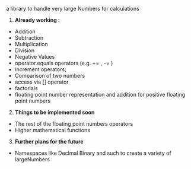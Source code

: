 a library to handle very large Numbers for calculations

 1. **Already working :**
  * Addition
  * Subtraction
  * Multiplication
  * Division
  * Negative Values
  * operator.equals operators (e.g. += , -= ) 
  * increment operators;
  * Comparison of two numbers
  * access via [] operator
  * factorials
  * floating point number representation and addition for positive floating point numbers
  
 2. **Things to be implemented soon** 
  * The rest of the floating point numbers operators
  * Higher mathematical functions
  
 3. **Further plans for the future**
  * Namespaces like Decimal Binary and such to create a variety of largeNumbers
